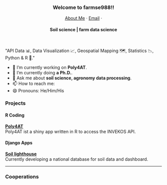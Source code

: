 <p align="center">
  <h3 align="center">Welcome to farmse988!!</h3>
</p>
<p align="center">
    <a href="">About Me</a>
    ·
    <a href="mailto:">Email</a>
    ·
    
</p>
<p align="center">
  <h4 align="center"> Soil science | 
farm data science</h4>
</p>

<br/>

"API Data 📊, Data Visualization 📈, Geospatial Mapping 🗺️, Statistics 📉, Python & R 🐍."

- 🔭 I’m currently working on **Poly4AT**.
- 🌱 I’m currently doing **a Ph.D.**.
- 💬 Ask me about **soil science, agronomy data processing**.
- 📫 How to reach me: 
- 😄 Pronouns: He/Him/His
<!-- - 🤔 I’m looking for experts with database and APIs for developing a national farmdata base**. -->

### Projects
#### R Coding
[**Poly4AT**]([https://github.com/farmse988/Poly4AT]) <br />Poly4AT ist a shiny app written in R to access the INVEKOS API.
<br />


#### Django Apps
[**Soil lighthouse**]() <br /> Currently developing a national database for soil data and dashboard.
<br />



<hr/>

### Cooperations


